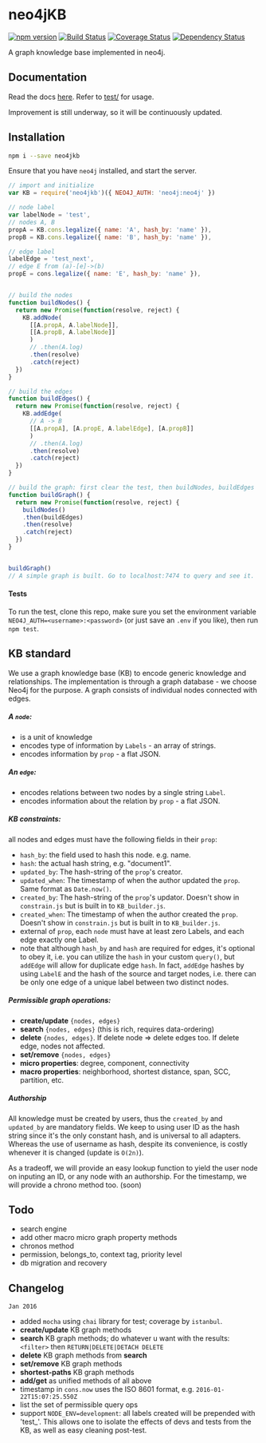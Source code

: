 # neo4jKB
[![npm version](https://badge.fury.io/js/neo4jkb.svg)](https://badge.fury.io/js/neo4jkb) [![Build Status](https://travis-ci.org/kengz/neo4jKB.svg?branch=master)](https://travis-ci.org/kengz/neo4jKB) [![Coverage Status](https://coveralls.io/repos/github/kengz/neo4jKB/badge.svg?branch=master)](https://coveralls.io/github/kengz/neo4jKB?branch=master) [![Dependency Status](https://gemnasium.com/kengz/neo4jKB.svg)](https://gemnasium.com/kengz/neo4jKB)


A graph knowledge base implemented in neo4j.

## Documentation

Read the docs [here](./API.md). Refer to [test/](./test/) for usage. 

Improvement is still underway, so it will be continuously updated.


## Installation


```bash
npm i --save neo4jkb
```

Ensure that you have `neo4j` installed, and start the server.


```js
// import and initialize
var KB = require('neo4jkb')({ NEO4J_AUTH: 'neo4j:neo4j' })

// node label
var labelNode = 'test',
// nodes A, B
propA = KB.cons.legalize({ name: 'A', hash_by: 'name' }),
propB = KB.cons.legalize({ name: 'B', hash_by: 'name' }),

// edge label
labelEdge = 'test_next',
// edge E from (a)-[e]->(b)
propE = cons.legalize({ name: 'E', hash_by: 'name' }),


// build the nodes
function buildNodes() {
  return new Promise(function(resolve, reject) {
    KB.addNode(
      [[A.propA, A.labelNode]],
      [[A.propB, A.labelNode]]
      )
      // .then(A.log)
      .then(resolve)
      .catch(reject)
  })
}

// build the edges
function buildEdges() {
  return new Promise(function(resolve, reject) {
    KB.addEdge(
      // A -> B
      [[A.propA], [A.propE, A.labelEdge], [A.propB]]
      )
      // .then(A.log)
      .then(resolve)
      .catch(reject)
  })
}

// build the graph: first clear the test, then buildNodes, buildEdges
function buildGraph() {
  return new Promise(function(resolve, reject) {
    buildNodes()
    .then(buildEdges)
    .then(resolve)
    .catch(reject)
  })
}


buildGraph()
// A simple graph is built. Go to localhost:7474 to query and see it.

```


#### Tests
To run the test, clone this repo, make sure you set the environment variable `NEO4J_AUTH=<username>:<password>` (or just save an `.env` if you like), then run `npm test`.


## KB standard
We use a graph knowledge base (KB) to encode generic knowledge and relationships. The implementation is through a graph database - we choose Neo4j for the purpose. A graph consists of individual nodes connected with edges.


##### A `node`:

- is a unit of knowledge
- encodes type of information by `Labels` - an array of strings.
- encodes information by `prop` - a flat JSON.


##### An `edge`:

- encodes relations between two nodes by a single string `Label`.
- encodes information about the relation by `prop` - a flat JSON.


##### KB constraints:

all nodes and edges must have the following fields in their `prop`: 

- `hash_by`: the field used to hash this node. e.g. name.
- `hash`: the actual hash string, e.g. "document1".
- `updated_by`: The hash-string of the `prop`'s creator.
- `updated_when`: The timestamp of when the author updated the `prop`. Same format as `Date.now()`.
- `created_by`: The hash-string of the `prop`'s updator. Doesn't show in `constrain.js` but is built in to `KB_builder.js`.
- `created_when`: The timestamp of when the author created the `prop`. Doesn't show in `constrain.js` but is built in to `KB_builder.js`.
- external of `prop`, each `node` must have at least zero Labels, and each edge exactly one Label.
- note that although `hash_by` and `hash` are required for edges, it's optional to obey it, i.e. you can utilize the `hash` in your custom `query()`, but `addEdge` will allow for duplicate edge `hash`. In fact, `addEdge` hashes by using `LabelE` and the hash of the source and target nodes, i.e. there can be only one edge of a unique label between two distinct nodes.


##### Permissible graph operations:

- **create/update** `{nodes, edges}`
- **search** `{nodes, edges}` (this is rich, requires data-ordering)
- **delete** `{nodes, edges}`. If delete node => delete edges too. If delete edge, nodes not affected.
- **set/remove** `{nodes, edges}`
- **micro properties**: degree, component, connectivity
- **macro properties**: neighborhood, shortest distance, span, SCC, partition, etc.


##### Authorship

All knowledge must be created by users, thus the `created_by` and `updated_by` are mandatory fields. We keep to using user ID as the hash string since it's the only constant hash, and is universal to all adapters. Whereas the use of username as hash, despite its convenience, is costly whenever it is changed (update is `O(2n)`).

As a tradeoff, we will provide an easy lookup function to yield the user node on inputing an ID, or any node with an authorship. For the timestamp, we will provide a chrono method too. (soon)



## Todo
- search engine
- add other macro micro graph property methods
- chronos method
- permission, belongs_to, context tag, priority level
- db migration and recovery


## Changelog

`Jan 2016`

- added `mocha` using `chai` library for test; coverage by `istanbul`.
- **create/update** KB graph methods
- **search** KB graph methods; do whatever u want with the results: `<filter>` then `RETURN|DELETE|DETACH DELETE`
- **delete** KB graph methods from **search**
- **set/remove** KB graph methods
- **shortest-paths** KB graph methods
- **add/get** as unified methods of all above
- timestamp in `cons.now` uses the ISO 8601 format, e.g. `2016-01-22T15:07:25.550Z`
- list the set of permissible query ops
- support `NODE_ENV=development`: all labels created will be prepended with 'test_'. This allows one to isolate the effects of devs and tests from the KB, as well as easy cleaning post-test.